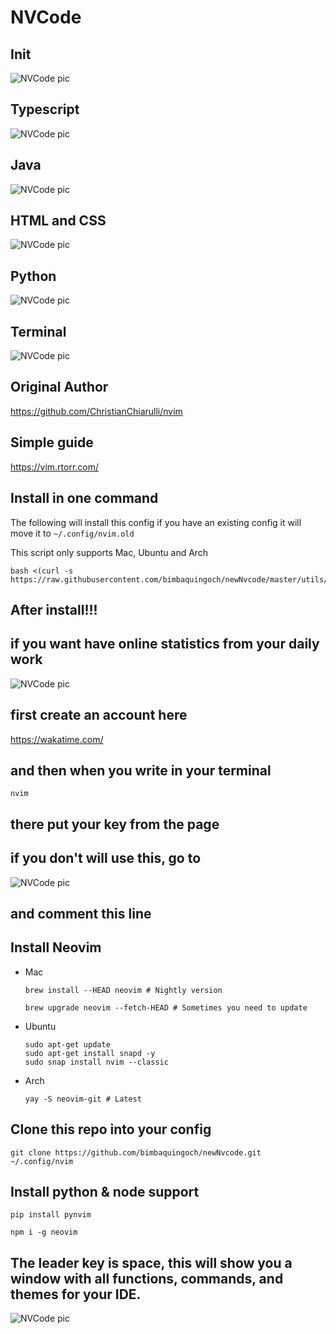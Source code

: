 # NVCode

## Init

![NVCode pic](./utils/images/theme6.png)

## Typescript

![NVCode pic](./utils/images/ts.png)

## Java

![NVCode pic](./utils/images/java.png)

## HTML and CSS

![NVCode pic](./utils/images/htmlcss.png)

## Python

![NVCode pic](./utils/images/py.png)

## Terminal

![NVCode pic](./utils/images/term.png)

## Original Author

https://github.com/ChristianChiarulli/nvim

## Simple guide

https://vim.rtorr.com/

## Install in one command

The following will install this config if you have an existing config it will move it to `~/.config/nvim.old`

This script only supports Mac, Ubuntu and Arch

```
bash <(curl -s https://raw.githubusercontent.com/bimbaquingoch/newNvcode/master/utils/install.sh)
```

## After install!!!

## if you want have online statistics from your daily work

![NVCode pic](./utils/images/waka.png)

## first create an account here

https://wakatime.com/

## and then when you write in your terminal

```
nvim
```

## there put your key from the page

## if you don't will use this, go to

![NVCode pic](./utils/images/wakaConfig.png)

## and comment this line

## Install Neovim

- Mac

  ```
  brew install --HEAD neovim # Nightly version

  brew upgrade neovim --fetch-HEAD # Sometimes you need to update
  ```

- Ubuntu

  ```
  sudo apt-get update
  sudo apt-get install snapd -y
  sudo snap install nvim --classic
  ```

- Arch

  ```
  yay -S neovim-git # Latest
  ```

## Clone this repo into your config

```
git clone https://github.com/bimbaquingoch/newNvcode.git ~/.config/nvim
```

## Install python & node support

```
pip install pynvim
```

```
npm i -g neovim
```

## The leader key is space, this will show you a window with all functions, commands, and themes for your IDE.

![NVCode pic](./utils/images/which-key.png)
